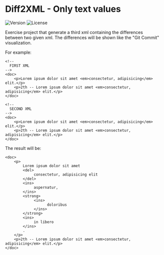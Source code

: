# Diff2XML - Only text values

![Version](https://img.shields.io/badge/version-1.0.0-success)
![License](https://img.shields.io/github/license/UnimibSoftEngCourse2022/progetto-questionari-1-dev-team)

Exercise project that generate a third xml containing the differences between two given xml. The differences will be shown like the "Git Commit" visualization.

For example:
```
<!--
  FIRST XML 
-->
<doc>
    <p>Lorem ipsum dolor sit amet <em>consectetur, adipisicing</em> elit.</p>
    <p>2th -- Lorem ipsum dolor sit amet <em>consectetur, adipisicing</em> elit.</p>
</doc>
```

```
<!--
  SECOND XML 
-->
<doc>
    <p>Lorem ipsum dolor sit amet <em>consectetur, adipisicing</em> elit.</p>
    <p>2th -- Lorem ipsum dolor sit amet <em>consectetur, adipisicing</em> elit.</p>
</doc>
```

The result will be:

```
<doc>
    <p>
        Lorem ipsum dolor sit amet 
        <del>
             consectetur, adipisicing elit
        </del>
        <ins>
             aspernatur, 
        </ins>
        <strong>
             <ins>
                   doloribus
             </ins>
        </strong>
        <ins>
             in libero
        </ins>
        .
    </p>
    <p>2th -- Lorem ipsum dolor sit amet <em>consectetur, adipisicing</em> elit.</p>
</doc>
```
